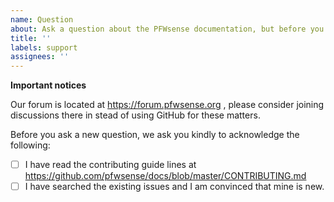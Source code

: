 ```yaml
---
name: Question
about: Ask a question about the PFWsense documentation, but before you do, please consider using our forum
title: ''
labels: support
assignees: ''
---
```

**Important notices**

Our forum is located at https://forum.pfwsense.org , please consider joining discussions there in stead of using GitHub for these matters.

Before you ask a new question, we ask you kindly to acknowledge the following:

- [ ] I have read the contributing guide lines at https://github.com/pfwsense/docs/blob/master/CONTRIBUTING.md
- [ ] I have searched the existing issues and I am convinced that mine is new.
